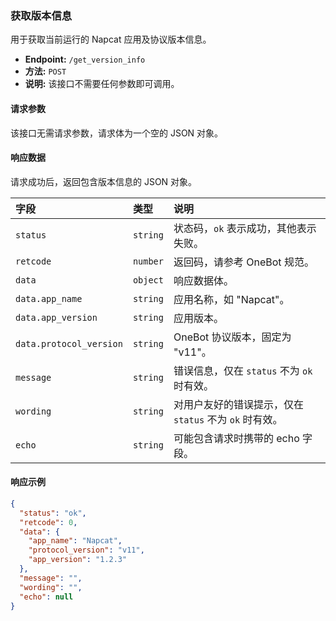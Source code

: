 ### 获取版本信息

用于获取当前运行的 Napcat 应用及协议版本信息。

*   **Endpoint:** `/get_version_info`
*   **方法:** `POST`
*   **说明:** 该接口不需要任何参数即可调用。

#### 请求参数

该接口无需请求参数，请求体为一个空的 JSON 对象。

#### 响应数据

请求成功后，返回包含版本信息的 JSON 对象。

| 字段             | 类型     | 说明                                                         |
| :--------------- | :------- | :----------------------------------------------------------- |
| `status`         | `string` | 状态码，`ok` 表示成功，其他表示失败。                           |
| `retcode`        | `number` | 返回码，请参考 OneBot 规范。                                   |
| `data`           | `object` | 响应数据体。                                                 |
| `data.app_name`  | `string` | 应用名称，如 "Napcat"。                                      |
| `data.app_version` | `string` | 应用版本。                                                   |
| `data.protocol_version` | `string` | OneBot 协议版本，固定为 "v11"。                           |
| `message`        | `string` | 错误信息，仅在 `status` 不为 `ok` 时有效。                      |
| `wording`        | `string` | 对用户友好的错误提示，仅在 `status` 不为 `ok` 时有效。          |
| `echo`           | `string` | 可能包含请求时携带的 echo 字段。                               |

#### 响应示例

```json
{
  "status": "ok",
  "retcode": 0,
  "data": {
    "app_name": "Napcat",
    "protocol_version": "v11",
    "app_version": "1.2.3"
  },
  "message": "",
  "wording": "",
  "echo": null
}
```